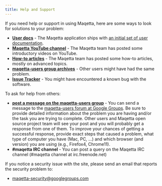 ```yaml
---
title: Help and Support
---
```


If you need help or support in using Maqetta, here are some ways to look for solutions to your problem:

* [**User docs**](http://app.maqetta.org/maqetta/app/docs/index.html) - The Maqetta application ships with [an initial set of user documentation](http://app.maqetta.org/maqetta/app/docs/index.html).
* [**Maqetta YouTube channel**](http://www.youtube.com/user/Maqetta/) - The Maqetta team has posted some introductory videos on YouTube.
* [**How-to articles**](https://www.ibm.com/search/csass/search/?sn=dw&amp;en=utf&amp;hpp=20&amp;dws=dw&amp;q=maqetta&amp;Search=Search) - The Maqetta team has posted some how-to articles, mostly on advanced topics.
* [**maqetta-users group archives**](http://groups.google.com/group/maqetta-users) - Other users might have had the same problem.
* [**Issue Tracker**](https://github.com/maqetta/maqetta/issues) - You might have encountered a known bug with the software.

To ask for help from others:

* [**post a message on the maqetta-users group**](http://groups.google.com/group/maqetta-users) - You can send a message to the [maqetta-users forum at Google Groups](http://groups.google.com/group/maqetta-users). Be sure to provide detailed information about the problem you are having and/or the task you are trying to complete. Other users and Maqetta open source project team will see your post and you will probably get a response from one of them. To improve your chances of getting a successful response, provide exact steps that caused a problem, what type of computer you have (Mac, PC, ...) and which browser (and version) you are using (e.g., Firefox4, Chrome11).
* **#maqetta IRC channel** - You can post a query on the Maqetta IRC channel (#maqetta channel at irc.freenode.net)

If you notice a security issue with the site, please send an email that reports the security problem to:

* [maqetta-security@googlegroups.com](mailto:maqetta-security@googlegroups.com)